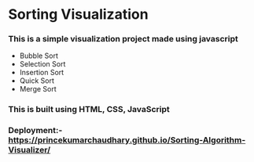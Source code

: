 # Sorting Visualization
### This is a simple visualization project made using javascript 
- Bubble Sort 
- Selection Sort
- Insertion Sort
- Quick Sort
- Merge Sort

### This is built using HTML, CSS, JavaScript <br/>

### Deployment:- https://princekumarchaudhary.github.io/Sorting-Algorithm-Visualizer/


